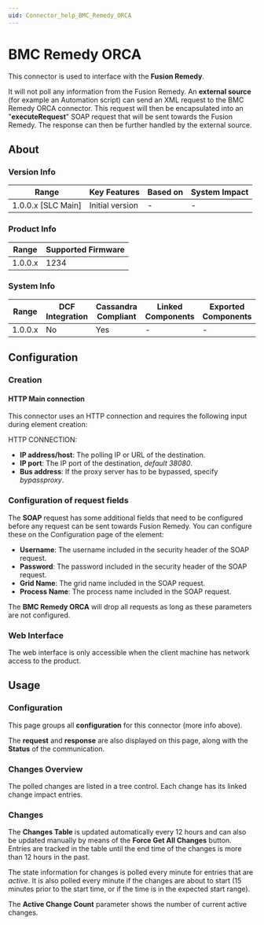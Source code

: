```yaml
---
uid: Connector_help_BMC_Remedy_ORCA
---
```


# BMC Remedy ORCA

This connector is used to interface with the **Fusion Remedy**.

It will not poll any information from the Fusion Remedy. An **external source** (for example an Automation script) can send an XML request to the BMC Remedy ORCA connector. This request will then be encapsulated into an "**executeRequest**" SOAP request that will be sent towards the Fusion Remedy. The response can then be further handled by the external source.

## About

### Version Info

| Range                | Key Features     | Based on     | System Impact     |
|----------------------|------------------|--------------|-------------------|
| 1.0.0.x [SLC Main]   | Initial version  | -            | -                 |

### Product Info

| Range     | Supported Firmware     |
|-----------|------------------------|
| 1.0.0.x   | 1234                   |

### System Info

| Range     | DCF Integration     | Cassandra Compliant     | Linked Components     | Exported Components     |
|-----------|---------------------|-------------------------|-----------------------|-------------------------|
| 1.0.0.x   | No                  | Yes                     | -                     | -                       |

## Configuration

### Creation

#### HTTP Main connection

This connector uses an HTTP connection and requires the following input during element creation:

HTTP CONNECTION:

- **IP address/host**: The polling IP or URL of the destination.
- **IP port**: The IP port of the destination, *default 38080*.
- **Bus address**: If the proxy server has to be bypassed, specify *bypassproxy*.

### Configuration of request fields

The **SOAP** request has some additional fields that need to be configured before any request can be sent towards Fusion Remedy. You can configure these on the Configuration page of the element:

- **Username**: The username included in the security header of the SOAP request.
- **Password**: The password included in the security header of the SOAP request.
- **Grid Name**: The grid name included in the SOAP request.
- **Process Name**: The process name included in the SOAP request.

The **BMC Remedy ORCA** will drop all requests as long as these parameters are not configured.

### Web Interface

The web interface is only accessible when the client machine has network access to the product.

## Usage

### Configuration

This page groups all **configuration** for this connector (more info above).

The **request** and **response** are also displayed on this page, along with the **Status** of the communication.

### Changes Overview

The polled changes are listed in a tree control. Each change has its linked change impact entries.

### Changes

The **Changes Table** is updated automatically every 12 hours and can also be updated manually by means of the **Force Get All Changes** button. Entries are tracked in the table until the end time of the changes is more than 12 hours in the past.

The state information for changes is polled every minute for entries that are *active*. It is also polled every minute if the changes are about to start (15 minutes prior to the start time, or if the time is in the expected start range).

The **Active Change Count** parameter shows the number of current active changes.
